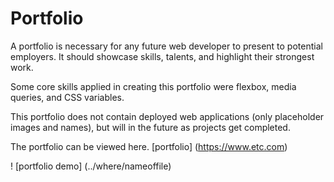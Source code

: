 # Portfolio

A portfolio is necessary for any future web developer to present to potential employers. It should showcase skills, talents, and highlight their strongest work.

Some core skills applied in creating this portfolio were flexbox, media queries, and CSS variables. 

This portfolio does not contain deployed web applications (only placeholder images and names), but will in the future as projects get completed.

The portfolio can be viewed here. [portfolio] (https://www.etc.com)

! [portfolio demo] (../where/nameoffile)